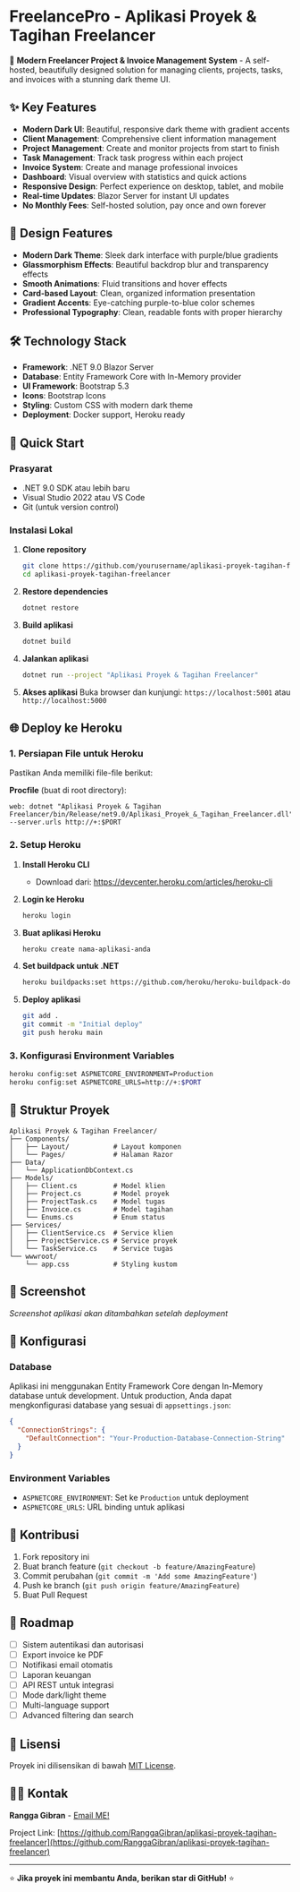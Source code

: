 # FreelancePro - Aplikasi Proyek & Tagihan Freelancer

🚀 **Modern Freelancer Project & Invoice Management System** - A self-hosted, beautifully designed solution for managing clients, projects, tasks, and invoices with a stunning dark theme UI.

## ✨ Key Features

- **Modern Dark UI**: Beautiful, responsive dark theme with gradient accents
- **Client Management**: Comprehensive client information management
- **Project Management**: Create and monitor projects from start to finish
- **Task Management**: Track task progress within each project
- **Invoice System**: Create and manage professional invoices
- **Dashboard**: Visual overview with statistics and quick actions
- **Responsive Design**: Perfect experience on desktop, tablet, and mobile
- **Real-time Updates**: Blazor Server for instant UI updates
- **No Monthly Fees**: Self-hosted solution, pay once and own forever

## 🎨 Design Features

- **Modern Dark Theme**: Sleek dark interface with purple/blue gradients
- **Glassmorphism Effects**: Beautiful backdrop blur and transparency effects
- **Smooth Animations**: Fluid transitions and hover effects
- **Card-based Layout**: Clean, organized information presentation
- **Gradient Accents**: Eye-catching purple-to-blue color schemes
- **Professional Typography**: Clean, readable fonts with proper hierarchy

## 🛠️ Technology Stack

- **Framework**: .NET 9.0 Blazor Server
- **Database**: Entity Framework Core with In-Memory provider
- **UI Framework**: Bootstrap 5.3
- **Icons**: Bootstrap Icons
- **Styling**: Custom CSS with modern dark theme
- **Deployment**: Docker support, Heroku ready

## 🚀 Quick Start

### Prasyarat

- .NET 9.0 SDK atau lebih baru
- Visual Studio 2022 atau VS Code
- Git (untuk version control)

### Instalasi Lokal

1. **Clone repository**
   ```bash
   git clone https://github.com/yourusername/aplikasi-proyek-tagihan-freelancer.git
   cd aplikasi-proyek-tagihan-freelancer
   ```

2. **Restore dependencies**
   ```bash
   dotnet restore
   ```

3. **Build aplikasi**
   ```bash
   dotnet build
   ```

4. **Jalankan aplikasi**
   ```bash
   dotnet run --project "Aplikasi Proyek & Tagihan Freelancer"
   ```

5. **Akses aplikasi**
   Buka browser dan kunjungi: `https://localhost:5001` atau `http://localhost:5000`

## 🌐 Deploy ke Heroku

### 1. Persiapan File untuk Heroku

Pastikan Anda memiliki file-file berikut:

**Procfile** (buat di root directory):
```
web: dotnet "Aplikasi Proyek & Tagihan Freelancer/bin/Release/net9.0/Aplikasi_Proyek_&_Tagihan_Freelancer.dll" --server.urls http://+:$PORT
```

### 2. Setup Heroku

1. **Install Heroku CLI**
   - Download dari: https://devcenter.heroku.com/articles/heroku-cli

2. **Login ke Heroku**
   ```bash
   heroku login
   ```

3. **Buat aplikasi Heroku**
   ```bash
   heroku create nama-aplikasi-anda
   ```

4. **Set buildpack untuk .NET**
   ```bash
   heroku buildpacks:set https://github.com/heroku/heroku-buildpack-dotnetcore
   ```

5. **Deploy aplikasi**
   ```bash
   git add .
   git commit -m "Initial deploy"
   git push heroku main
   ```

### 3. Konfigurasi Environment Variables

```bash
heroku config:set ASPNETCORE_ENVIRONMENT=Production
heroku config:set ASPNETCORE_URLS=http://+:$PORT
```

## 📁 Struktur Proyek

```
Aplikasi Proyek & Tagihan Freelancer/
├── Components/
│   ├── Layout/           # Layout komponen
│   └── Pages/            # Halaman Razor
├── Data/
│   └── ApplicationDbContext.cs
├── Models/
│   ├── Client.cs         # Model klien
│   ├── Project.cs        # Model proyek
│   ├── ProjectTask.cs    # Model tugas
│   ├── Invoice.cs        # Model tagihan
│   └── Enums.cs          # Enum status
├── Services/
│   ├── ClientService.cs  # Service klien
│   ├── ProjectService.cs # Service proyek
│   └── TaskService.cs    # Service tugas
└── wwwroot/
    └── app.css           # Styling kustom
```

## 🎨 Screenshot

*Screenshot aplikasi akan ditambahkan setelah deployment*

## 🔧 Konfigurasi

### Database

Aplikasi ini menggunakan Entity Framework Core dengan In-Memory database untuk development. Untuk production, Anda dapat mengkonfigurasi database yang sesuai di `appsettings.json`:

```json
{
  "ConnectionStrings": {
    "DefaultConnection": "Your-Production-Database-Connection-String"
  }
}
```

### Environment Variables

- `ASPNETCORE_ENVIRONMENT`: Set ke `Production` untuk deployment
- `ASPNETCORE_URLS`: URL binding untuk aplikasi

## 🤝 Kontribusi

1. Fork repository ini
2. Buat branch feature (`git checkout -b feature/AmazingFeature`)
3. Commit perubahan (`git commit -m 'Add some AmazingFeature'`)
4. Push ke branch (`git push origin feature/AmazingFeature`)
5. Buat Pull Request

## 📝 Roadmap

- [ ] Sistem autentikasi dan autorisasi
- [ ] Export invoice ke PDF
- [ ] Notifikasi email otomatis
- [ ] Laporan keuangan
- [ ] API REST untuk integrasi
- [ ] Mode dark/light theme
- [ ] Multi-language support
- [ ] Advanced filtering dan search

## 📜 Lisensi

Proyek ini dilisensikan di bawah [MIT License](LICENSE).

## 🙋‍♂️ Kontak

**Rangga Gibran** - [Email ME!](mailto:anggakatio73@gmail.com)

Project Link: [https://github.com/RanggaGibran/aplikasi-proyek-tagihan-freelancer](https://github.com/RanggaGibran/aplikasi-proyek-tagihan-freelancer)

---

⭐ **Jika proyek ini membantu Anda, berikan star di GitHub!** ⭐
